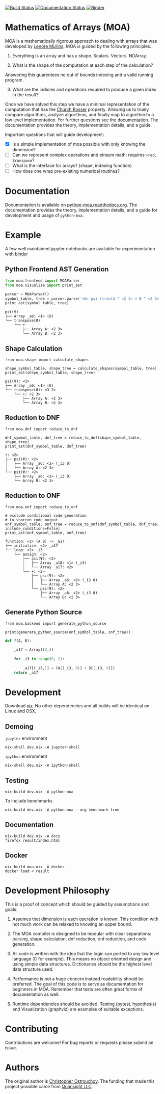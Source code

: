 [![Build Status](https://travis-ci.org/Quansight-Labs/python-moa.svg?branch=master)](https://travis-ci.org/Quansight-Labs/python-moa)
[![Documentation Status](https://readthedocs.org/projects/python-moa/badge/?version=latest)](https://python-moa.readthedocs.io/en/latest/?badge=latest)
[![Binder](https://mybinder.org/badge_logo.svg)](https://mybinder.org/v2/gh/Quansight-Labs/python-moa/master)


# Mathematics of Arrays (MOA)

MOA is a mathematically rigorous approach to dealing with arrays that
was developed by [Lenore
Mullins](https://www.albany.edu/ceas/lenore-mullin.php). MOA is guided
by the following principles.

1. Everything is an array and has a shape. Scalars. Vectors. NDArray.

2. What is the shape of the computation at each step of the calculation?

Answering this guarentees no out of bounds indexing and a valid
running program.

3. What are the indicies and operations required to produce a given
   index in the result?

Once we have solved this step we have a minimal representation of the
computation that has the [Church
Rosser](https://en.wikipedia.org/wiki/Church%E2%80%93Rosser_theorem)
property. Allowing us to truely compare algorithms, analyze
algorithms, and finally map to algorithm to a low level
implementation. For further questions see the
[documentation](https://python-moa.readthedocs.io/en/latest/?badge=latest). The
documentation provides the theory, implementation details, and a
guide.

Important questions that will guide development:

 - [X] Is a simple implementation of moa possible with only knowing the dimension?
 - [ ] Can we represent complex operations and einsum math: requires `+red, transpose`?
 - [ ] What is the interface for arrays? (shape, indexing function)
 - [ ] How does one wrap pre-existing numerical routines?
 
# Documentation

Documentation is available on
[python-moa.readthedocs.org](https://python-moa.readthedocs.io/en/latest/?badge=latest). The
documentation provides the theory, implementation details, and a
guide for development and usage of `python-moa`.

# Example

A few well maintained jupyter notebooks are available for
experimentation with
[binder](https://mybinder.org/v2/gh/Quansight-Labs/python-moa/master)

## Python Frontend AST Generation

```python
from moa.frontend import MOAParser
from moa.visualize import print_ast

parser = MOAParser()
symbol_table, tree = parser.parse('<0> psi (tran(A ^ <2 3> + B ^ <2 3>))')
print_ast(symbol_table, tree)
```

```
psi(Ψ)
├── Array _a0: <1> (0)
└── transpose(Ø)
    └── +
        ├── Array A: <2 3>
        └── Array B: <2 3>
```

## Shape Calculation

```
from moa.shape import calculate_shapes

shape_symbol_table, shape_tree = calculate_shapes(symbol_table, tree)
print_ast(shape_symbol_table, shape_tree)
```

```
psi(Ψ): <2>
├── Array _a0: <1> (0)
└── transpose(Ø): <3 2>
    └── +: <2 3>
        ├── Array A: <2 3>
        └── Array B: <2 3>
```

## Reduction to DNF

```
from moa.dnf import reduce_to_dnf

dnf_symbol_table, dnf_tree = reduce_to_dnf(shape_symbol_table, shape_tree)
print_ast(dnf_symbol_table, dnf_tree)
```

```
+: <2>
├── psi(Ψ): <2>
│   ├── Array _a6: <2> (_i3 0)
│   └── Array A: <2 3>
└── psi(Ψ): <2>
    ├── Array _a6: <2> (_i3 0)
    └── Array B: <2 3>
```

## Reduction to ONF

```
from moa.onf import reduce_to_onf

# exclude conditional code generation
# to shorten code output
onf_symbol_table, onf_tree = reduce_to_onf(dnf_symbol_table, dnf_tree, include_conditions=False)
print_ast(onf_symbol_table, onf_tree)
```

```
function: <2> (A B) -> _a17
├── initialize: <2> _a17
└── loop: <2> _i3
    └── assign: <2>
        ├── psi(Ψ): <2>
        │   ├── Array _a18: <1> (_i3)
        │   └── Array _a17: <2>
        └── +: <2>
            ├── psi(Ψ): <2>
            │   ├── Array _a6: <2> (_i3 0)
            │   └── Array A: <2 3>
            └── psi(Ψ): <2>
                ├── Array _a6: <2> (_i3 0)
                └── Array B: <2 3>
```

## Generate Python Source

```
from moa.backend import generate_python_source

print(generate_python_source(onf_symbol_table, onf_tree))
```

```python
def f(A, B):
    
    _a17 = Array((2,))
    
    for _i3 in range(0, 2):
        
        _a17[(_i3,)] = (A[(_i3, 0)] + B[(_i3, 0)])
    return _a17
```

# Development

Download [nix](https://nixos.org/nix/download.html). No other
dependencies and all builds will be identical on Linux and OSX.

## Demoing

`jupyter` environment

```
nix-shell dev.nix -A jupyter-shell
```

`ipython` environment

```
nix-shell dev.nix -A ipython-shell
```

## Testing

```
nix-build dev.nix -A python-moa
```

To include benchmarks

```
nix-build dev.nix -A python-moa --arg benchmark true
```

## Documentation

```
nix-build dev.nix -A docs
firefox result/index.html
```

## Docker

```
nix-build moa.nix -A docker
docker load < result
```

# Development Philosophy

This is a proof of concept which should be guided by assumptions and
goals.

1. Assumes that dimension is each operation is known. This condition
   with not much work can be relaxed to knowing an upper bound.

2. The MOA compiler is designed to be modular with clear separations:
   parsing, shape calculation, dnf reduction, onf reduction, and code
   generation.

3. All code is written with the idea that the logic can ported to any
   low level language (C for example). This means no object oriented
   design and using simple data structures. Dictionaries should be the
   highest level data structure used.

4. Performance is not a huge concern instead readability should be
   preferred. The goal of this code is to serve as documentation for
   beginners in MOA. Remember that tests are often great forms of
   documentation as well.

5. Runtime dependencies should be avoided. Testing (pytest, hypothesis)
   and Visualization (graphviz) are examples of suitable exceptions.

# Contributing

Contributions are welcome! For bug reports or requests please submit an issue.

# Authors

The original author is [Christopher
Ostrouchov](https://github.com/costrouc). The funding that made this
project possible came from [Quansight
LLC](https://www.quansight.com/).
